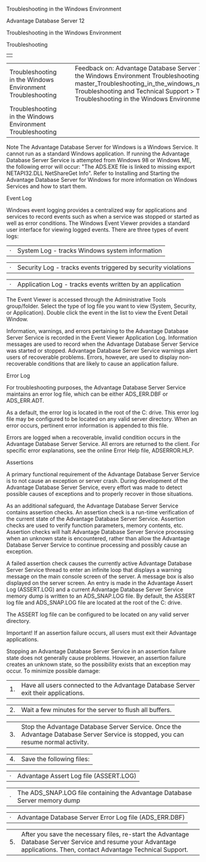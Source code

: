 Troubleshooting in the Windows Environment




Advantage Database Server 12  

Troubleshooting in the Windows Environment

Troubleshooting

|  |
| --- |
|  |

|  |  |  |  |  |
| --- | --- | --- | --- | --- |
| Troubleshooting in the Windows Environment  Troubleshooting |  |  | Feedback on: Advantage Database Server 12 - Troubleshooting in the Windows Environment Troubleshooting master\_Troubleshooting\_in\_the\_windows\_nt\_2000\_2003\_environment Troubleshooting and Technical Support > Troubleshooting > Troubleshooting in the Windows Environment / Dear Support Staff, |  |
| Troubleshooting in the Windows Environment  Troubleshooting |  |  |  |  |

Note The Advantage Database Server for Windows is a Windows Service. It cannot run as a standard Windows application. If running the Advantage Database Server Service is attempted from Windows 98 or Windows ME, the following error will occur: "The ADS.EXE file is linked to missing export NETAPI32.DLL NetShareGet Info". Refer to Installing and Starting the Advantage Database Server for Windows for more information on Windows Services and how to start them.

Event Log

Windows event logging provides a centralized way for applications and services to record events such as when a service was stopped or started as well as error conditions. The Windows Event Viewer provides a standard user interface for viewing logged events. There are three types of event logs:

|  |  |
| --- | --- |
| · | System Log - tracks Windows system information |

|  |  |
| --- | --- |
| · | Security Log - tracks events triggered by security violations |

|  |  |
| --- | --- |
| · | Application Log - tracks events written by an application |

The Event Viewer is accessed through the Administrative Tools group/folder. Select the type of log file you want to view (System, Security, or Application). Double click the event in the list to view the Event Detail Window.

Information, warnings, and errors pertaining to the Advantage Database Server Service is recorded in the Event Viewer Application Log. Information messages are used to record when the Advantage Database Server Service was started or stopped. Advantage Database Server Service warnings alert users of recoverable problems. Errors, however, are used to display non-recoverable conditions that are likely to cause an application failure.

Error Log

For troubleshooting purposes, the Advantage Database Server Service maintains an error log file, which can be either ADS\_ERR.DBF or ADS\_ERR.ADT.

As a default, the error log is located in the root of the C: drive. This error log file may be configured to be located on any valid server directory. When an error occurs, pertinent error information is appended to this file.

Errors are logged when a recoverable, invalid condition occurs in the Advantage Database Server Service. All errors are returned to the client. For specific error explanations, see the online Error Help file, ADSERROR.HLP.

Assertions

A primary functional requirement of the Advantage Database Server Service is to not cause an exception or server crash. During development of the Advantage Database Server Service, every effort was made to detect possible causes of exceptions and to properly recover in those situations.

As an additional safeguard, the Advantage Database Server Service contains assertion checks. An assertion check is a run-time verification of the current state of the Advantage Database Server Service. Assertion checks are used to verify function parameters, memory contents, etc. Assertion checks will halt Advantage Database Server Service processing when an unknown state is encountered, rather than allow the Advantage Database Server Service to continue processing and possibly cause an exception.

A failed assertion check causes the currently active Advantage Database Server Service thread to enter an infinite loop that displays a warning message on the main console screen of the server. A message box is also displayed on the server screen. An entry is made in the Advantage Assert Log (ASSERT.LOG) and a current Advantage Database Server Service memory dump is written to an ADS\_SNAP.LOG file. By default, the ASSERT log file and ADS\_SNAP.LOG file are located at the root of the C: drive.

The ASSERT log file can be configured to be located on any valid server directory.

Important! If an assertion failure occurs, all users must exit their Advantage applications.

Stopping an Advantage Database Server Service in an assertion failure state does not generally cause problems. However, an assertion failure creates an unknown state, so the possibility exists that an exception may occur. To minimize possible damage:

|  |  |
| --- | --- |
| 1. | Have all users connected to the Advantage Database Server exit their applications. |

|  |  |
| --- | --- |
| 2. | Wait a few minutes for the server to flush all buffers. |

|  |  |
| --- | --- |
| 3. | Stop the Advantage Database Server Service. Once the Advantage Database Server Service is stopped, you can resume normal activity. |

|  |  |
| --- | --- |
| 4. | Save the following files: |

|  |  |
| --- | --- |
| · | Advantage Assert Log file (ASSERT.LOG) |

|  |  |
| --- | --- |
| · | The ADS\_SNAP.LOG file containing the Advantage Database Server memory dump |

|  |  |
| --- | --- |
| · | Advantage Database Server Error Log file (ADS\_ERR.DBF) |

|  |  |
| --- | --- |
| 5. | After you save the necessary files, re-start the Advantage Database Server Service and resume your Advantage applications. Then, contact Advantage Technical Support. |